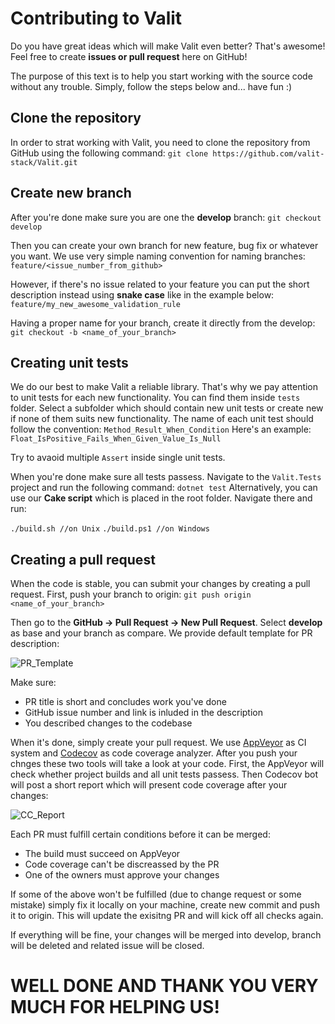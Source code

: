 # Contributing to Valit

Do you have great ideas which will make Valit even better? That's awesome! Feel free to create **issues or pull request** here on GitHub!

The purpose of this text is to help you start working with the source code without any trouble. Simply, follow the steps below and... have fun :)

## Clone the repository
In order to strat working with Valit, you need to clone the repository from GitHub using the following command:
``
git clone https://github.com/valit-stack/Valit.git
``

## Create new branch
After you're done make sure you are one the **develop** branch:
``
git checkout develop
``

Then you can create your own branch for new feature, bug fix or whatever you want. We use very simple naming convention for naming branches:
``
feature/<issue_number_from_github>
``

However, if there's no issue related to your feature you can put the short description instead using **snake case** like in the example below:
``
feature/my_new_awesome_validation_rule
``

Having a proper name for your branch, create it directly from the develop:
``
git checkout -b <name_of_your_branch>
``

## Creating unit tests
We do our best to make Valit a reliable library. That's why we pay attention to unit tests for each new functionality. You can find them inside ```tests``` folder. Select a subfolder which should contain new unit tests or create new if none of them suits new functionality. The name of each unit test should follow the convention:
``
Method_Result_When_Condition
``
Here's an example:
``
Float_IsPositive_Fails_When_Given_Value_Is_Null
``

Try to avaoid multiple ```Assert``` inside single unit tests.

When you're done make sure all tests passess. Navigate to the ```Valit.Tests``` project and run the following command:
``
dotnet test
``
Alternatively, you can use our **Cake script** which is placed in the root folder. Navigate there and run:

``
./build.sh //on Unix
``
``
./build.ps1 //on Windows
``

## Creating a pull request
When the code is stable, you can submit your changes by creating a pull request. First, push your branch to origin:
``
git push origin <name_of_your_branch>
``

Then go to the **GitHub -> Pull Request -> New Pull Request**. 
Select **develop** as base and your branch as compare. We provide default template for PR description:

![PR_Template](http://foreverframe.net/wp-content/uploads/2017/09/Screen-Shot-2017-09-27-at-21.16.02.png)

Make sure:
- PR title is short and concludes work you've done
- GitHub issue number and link is inluded in the description
- You described changes to the codebase

When it's done, simply create your pull request. We use [AppVeyor](https://ci.appveyor.com/project/GooRiOn/valit/branch/master)  as CI system and [Codecov](https://codecov.io/gh/valit-stack/valit/branch/master) as code coverage analyzer. After you push your chnges these two tools will take a look at your code. First, the AppVeyor will check whether project builds and all unit tests passess. Then Codecov bot will post a short report which will present code coverage after your changes:

![CC_Report](http://foreverframe.net/wp-content/uploads/2017/10/Screen-Shot-2017-10-22-at-13.13.15.png)

Each PR must fulfill certain conditions before it can be merged:

- The build must succeed on AppVeyor
- Code coverage can't be discreassed by the PR
- One of the owners must approve your changes


If some of the above won't be fulfilled (due to change request or some mistake) simply fix it locally on your machine, create new commit and push it to origin. This will update the exisitng PR and will kick off all checks again.

If everything will be fine, your changes will be merged into develop, branch will be deleted and related issue will be closed. 

# WELL DONE AND THANK YOU VERY MUCH FOR HELPING US!





